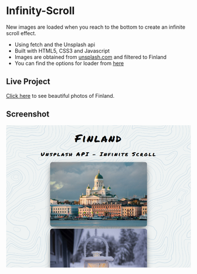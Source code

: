 # Infinity-Scroll
New images are loaded when you reach to the bottom to create an infinite scroll effect.
- Using fetch and the Unsplash api
- Built with HTML5, CSS3 and Javascript
- Images are obtained from [unsplash.com](https://unsplash.com/) and filtered to Finland
- You can find the options for loader from [here](https://loading.io/)

## Live Project
[Click here](https://cerenpaja.github.io/Infinity-Scroll) to see beautiful photos of Finland.

## Screenshot
<img src="screenshot.png" width="700">
